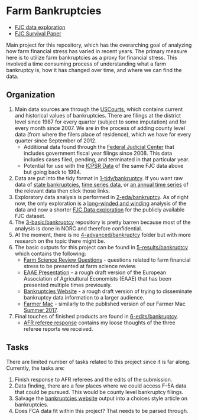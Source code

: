 # Farm Bankruptcies

- [FJC data exploration](2-eda/bankruptcy/2-fjc-individual)
- [FJC Survival Paper](5-results/survival/5-aaea-survival-2018)

Main project for this repository, which has the overarching goal of analyzing how farm financial stress has varied in recent years. The primary measure here is to utilize farm bankruptcies as a proxy for financial stress. This involved a time consuming process of understanding what a farm bankruptcy is, how it has changed over time, and where we can find the data.

## Organization

1. Main data sources are through the [USCourts](0-data/uscourts), which contains current and historical values of bankruptcies. There are filings at the district level since 1987 for every quarter (subject to some imputation) and for every month since 2007. We are in the process of adding county level data (from where the filers place of residence), which we have for every quarter since September of 2012.
    - Additional data found through the [Federal Judicial Center](https://www.fjc.gov/research/idb/bankruptcy-cases-filed-terminated-and-pending-fy-2008-present) that includes government fiscal year filings since 2008. This data includes cases filed, pending, and terminated in that particular year.
    - Potential for use with the [ICPSR Data](https://www.icpsr.umich.edu/icpsrweb/ICPSR/series/72) of the same FJC data above but going back to 1994.
2. Data are put into the tidy format in [1-tidy/bankruptcy](1-tidy/bankruptcy). If you want raw data of [state bankruptcies](1-tidy/bankruptcy/banks_state.csv), [time series data](1-tidy/bankruptcy/time.csv), or [an annual time series](1-tidy/bankruptcy/time_annual.csv) of the relevant data then click those links.
3. Exploratory data analysis is performed in [2-eda/bankruptcy](2-eda/bankruptcy). As of right now, the only exploration is a [long-winded and winding](2-eda/bankruptcy/2-bankruptcy-initial.html) analysis of the data and now a shorter [FJC Data exploration](2-eda/bankruptcy/2-fjc-individual) for the publicly available FJC dataset.
4. The [3-basic/bankruptcy](3-basic/bankruptcy) repository is pretty barren because most of the analysis is done in NORC and therefore confidential.
5. At the moment, there is no [4-advanced/bankruptcy](4-advanced/bankruptcy) folder but with more research on the topic there might be.
6. The basic outputs for this project can be found in [5-results/bankruptcy](5-results/bankruptcy) which contains the following:
    - [Farm Science Review Questions](5-results/bankruptcy/5-FSR) - questions related to farm financial stress to be presented at farm science review.
    - [EAAE Presentation](5-results/bankruptcy/5-EAAE-presentation) - a rough draft version of the European Association of Agricultural Economists (EAAE) that has been presented multiple times previously.
    - [Bankruptcies Website](5-results/bankruptcy/bankruptcies-website) - a rough draft version of trying to disseminate bankruptcy data information to a larger audience.
    - [Farmer Mac](5-results/bankruptcy/farmer-mac) - similarly to the published version of our Farmer Mac [Summer 2017](https://www.farmermac.com/wp-content/uploads/The-Feed-Spring-2017.pdf).
7. Final touches of finished products are found in [6-edits/bankruptcy](6-edits/bankruptcy).
    - [AFR referee response](6-edits/bankruptcy/afr-response.html) contains my loose thoughts of the three referee reports we received.

## Tasks

There are limited number of tasks related to this project since it is far along. Currently, the tasks are:

1. Finish response to AFR referees and the edits of the submission.
2. Data finding, there are a few places where we could access F-5A data that could be pursued. This would be county level bankruptcy filings.
3. Salvage the [bankruptcies website](5-results/bankruptcy/bankruptcies-website) output into a choices style article on bankruptcies.
4. Does FCA data fit within this project? That needs to be parsed through.
